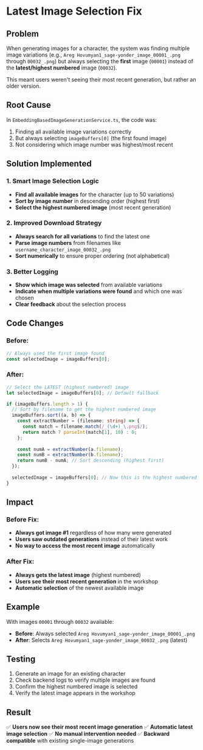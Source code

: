# Latest Image Selection Fix

## Problem
When generating images for a character, the system was finding multiple image variations (e.g., `Areg Hovumyan1_sage-yonder_image_00001_.png` through `00032_.png`) but always selecting the **first** image (`00001`) instead of the **latest/highest numbered** image (`00032`).

This meant users weren't seeing their most recent generation, but rather an older version.

## Root Cause
In `EmbeddingBasedImageGenerationService.ts`, the code was:
1. Finding all available image variations correctly
2. But always selecting `imageBuffers[0]` (the first found image)
3. Not considering which image number was highest/most recent

## Solution Implemented

### 1. Smart Image Selection Logic
- **Find all available images** for the character (up to 50 variations)
- **Sort by image number** in descending order (highest first)
- **Select the highest numbered image** (most recent generation)

### 2. Improved Download Strategy
- **Always search for all variations** to find the latest one
- **Parse image numbers** from filenames like `username_character_image_00032_.png`
- **Sort numerically** to ensure proper ordering (not alphabetical)

### 3. Better Logging
- **Show which image was selected** from available variations
- **Indicate when multiple variations were found** and which one was chosen
- **Clear feedback** about the selection process

## Code Changes

### Before:
```typescript
// Always used the first image found
const selectedImage = imageBuffers[0];
```

### After:
```typescript
// Select the LATEST (highest numbered) image
let selectedImage = imageBuffers[0]; // Default fallback

if (imageBuffers.length > 1) {
  // Sort by filename to get the highest numbered image
  imageBuffers.sort((a, b) => {
    const extractNumber = (filename: string) => {
      const match = filename.match(/_(\d+)_\.png$/);
      return match ? parseInt(match[1], 10) : 0;
    };
    
    const numA = extractNumber(a.filename);
    const numB = extractNumber(b.filename);
    return numB - numA; // Sort descending (highest first)
  });
  
  selectedImage = imageBuffers[0]; // Now this is the highest numbered image
}
```

## Impact

### Before Fix:
- **Always got image #1** regardless of how many were generated
- **Users saw outdated generations** instead of their latest work
- **No way to access the most recent image** automatically

### After Fix:
- **Always gets the latest image** (highest numbered)
- **Users see their most recent generation** in the workshop
- **Automatic selection** of the newest available image

## Example
With images `00001` through `00032` available:
- **Before**: Always selected `Areg Hovumyan1_sage-yonder_image_00001_.png`
- **After**: Selects `Areg Hovumyan1_sage-yonder_image_00032_.png` (latest)

## Testing
1. Generate an image for an existing character
2. Check backend logs to verify multiple images are found
3. Confirm the highest numbered image is selected
4. Verify the latest image appears in the workshop

## Result
✅ **Users now see their most recent image generation**
✅ **Automatic latest image selection**
✅ **No manual intervention needed**
✅ **Backward compatible** with existing single-image generations
